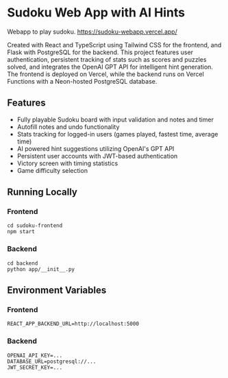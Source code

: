 # Sudoku Web App with AI Hints

Webapp to play sudoku.
<https://sudoku-webapp.vercel.app/>

Created with React and TypeScript using Tailwind CSS for the frontend, and Flask with PostgreSQL for the backend. This project features user authentication, persistent tracking of stats such as scores and puzzles solved, and integrates the OpenAI GPT API for intelligent hint generation. The frontend is deployed on Vercel, while the backend runs on Vercel Functions with a Neon-hosted PostgreSQL database.

## Features
- Fully playable Sudoku board with input validation and notes and timer
- Autofill notes and undo functionality
- Stats tracking for logged-in users (games played, fastest time, average time)
- AI powered hint suggestions utilizing OpenAI's GPT API
- Persistent user accounts with JWT-based authentication
- Victory screen with timing statistics
- Game difficulty selection

## Running Locally
### Frontend
```
cd sudoku-frontend
npm start
```
### Backend
```
cd backend
python app/__init__.py
```

## Environment Variables
### Frontend
```
REACT_APP_BACKEND_URL=http://localhost:5000
```
### Backend
```
OPENAI_API_KEY=...
DATABASE_URL=postgresql://...
JWT_SECRET_KEY=...
```